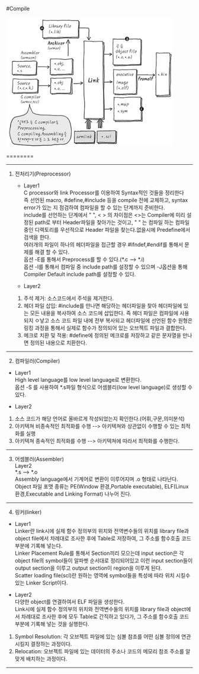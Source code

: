 #Compile

<img src="./flow.jpg" width="450px" height="350px">

========

- - -
1. 전처리기(Preprocessor)   
   * Layer1   
   C processor와 link Processor를 이용하여 Syntax적인 것들을 정리한다   
   즉 선언된 macro, #define,#include 등을 compile 전에 교체하고, syntax error가 있는 지 점검하여 컴파일을 할 수 있는 단계까지 준비한다.   
   include를 선언하는 단계에서 " ", < > 의 차이점은 <>는 Compiler에 미리 설정된 path로 부터 Header파일을 찾아가는 것이고, " " 는 컴파일 하는 컴파일중인 디렉토리를 우선적으로 Header 파일을 찾는다.없을시에 Predefine에서 검색을 한다.   
   여러개의 파일이 하나의 헤더파일을 접근할 경우 #ifndef,#endif를 통해서 문제를 해결 할 수 있다.   
   옵션 -E를 통해서 Preprocess를 할 수 있다.(*.c --> *.i)   
   옵션 -I를 통해서 컴파일 중 include path를 설정할 수 있으며 -J옵션을 통해 Compiler Default include path를 설정할 수 있다.   
   
   * Layer2   
   1. 주석 제거: 소스코드에서 주석을 제거한다.   
   2. 헤더 파일 삽입: #include를 만나면 해당하는 헤더파일을 찾아 헤더파일에 있는 모든 내용을 복사하여 소스 코드에 삽입한다. 즉 헤더 파일은 컴파일에 사용되지 ㅇ낳고 소스 코드 파일 내에 전부 복사되고 헤더파일에 선언된 함수 원형은 링킹 과정을 통해서 실제로 함수가 정의되어 있는 오브젝트 파일과 결합한다.   
   3. 메크로 치환 및 적용: #define에 정의된 메크로를 저장하고 같은 문자열을 만나면 정의된 내용으로 치환한다.   
- - -
 2. 컴파일러(Compiler)   
   * Layer1   
   High level language를 low level language로 변환한다.   
   옵션 -S 를 사용하여 *.s파일 형식으로 어셈블리(low level language)로 생성할 수 있다.   

   * Layer2   
   1. 소스 코드가 해당 언어로 올바르게 작성되었는지 확인한다.(어휘,구문,의미분석)   
   2. 아키텍쳐 비종속적인 최적화를 수행 --> 아키텍쳐와 상관없이 수행할 수 있는 최적화를 실행
   3. 아키텍쳐 종속적인 최적화를 수행 --> 아키텍쳐에 따라서 최적화를 수행한다.   
- - -
 3. 어셈블러(Assembler)   
   Layer2    
   *.s --> *.o   
   Assembly language에서 기계어로 변환이 이루어지며 .o 형태로 나타난다.   
   Object 파일 포맷 종류는 PE(Window 환경,Portable executable), ELF(Linux 환경,Executable and Linking Format) 나누어 진다.   
- - -
 4. 링커(linker)   
  * Layer1   
  Linker란 link시에 실제 함수 정의부의 위치와 전역변수들의 위치를 library file과 object file에서 차례대로 조사한 후에 Table로 저장하여, 그 주소를 함수호출 코드 부분에 기록해 넣는다.   
  Linker Placement Rule를 통해서 Section끼리 모으는데 input section은 각 object file의 symbol들이 알파벳 순서대로 정리되어있고 이런 input section들이 output section을 이루고 output section이 region을 이루게 된다.   
  Scatter loading file(scl)란 원하는 영역에 symbol들을 특성에 따라 위치 시킬수 있는 Linker Script이다.   

  * Layer2   
  다양한 object를 연결하여서 ELF 파일을 생성한다.   
  Link시에 실제 함수 정의부의 위치와 전역변수들의 위치를 library file과 object에서 차례대로 조사한 후에 모두 Table로 간직하고 있다가, 그 주소를 함수호출 코드 부분에 기록해 넣는 것을 실행한다.   
  
  1. Symbol Resolution: 각 오브젝트 파일에 있는 심볼 참조를 어떤 심볼 정의에 연관 시킬지 결정하는 과정이다.   
  2. Relocation: 오브젝트 파일에 있는 데이터의 주소나 코드의 메모리 참조 주소를 알맞게 배치하는 과정이다.   
  - - -